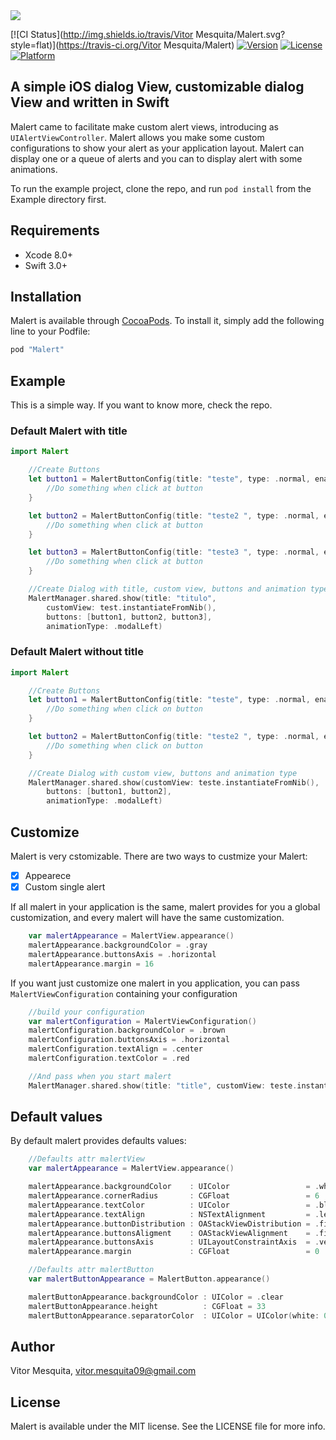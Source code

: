 <img src="https://github.com/vitormesquita/Malert/blob/develop/Malert/Assets/Malert_brand.png">

[![CI Status](http://img.shields.io/travis/Vitor Mesquita/Malert.svg?style=flat)](https://travis-ci.org/Vitor Mesquita/Malert)
[![Version](https://img.shields.io/cocoapods/v/Malert.svg?style=flat)](http://cocoapods.org/pods/Malert)
[![License](https://img.shields.io/cocoapods/l/Malert.svg?style=flat)](http://cocoapods.org/pods/Malert)
[![Platform](https://img.shields.io/cocoapods/p/Malert.svg?style=flat)](http://cocoapods.org/pods/Malert)

## A simple iOS dialog View, customizable dialog View and written in Swift 

Malert came to facilitate make custom alert views, introducing as `UIAlertViewController`. Malert allows you make some custom configurations to show your alert as your application layout.
Malert can display one or a queue of alerts and you can to display alert with some animations.

To run the example project, clone the repo, and run `pod install` from the Example directory first.

## Requirements

- Xcode 8.0+
- Swift 3.0+

## Installation

Malert is available through [CocoaPods](http://cocoapods.org). To install
it, simply add the following line to your Podfile:

```ruby
pod "Malert"
```
## Example

This is a simple way. If you want to know more, check the repo.

### Default Malert with title

```swift
import Malert

    //Create Buttons
    let button1 = MalertButtonConfig(title: "teste", type: .normal, enable: true) { 
        //Do something when click at button
    }

    let button2 = MalertButtonConfig(title: "teste2 ", type: .normal, enable: true) {
        //Do something when click at button
    }

    let button3 = MalertButtonConfig(title: "teste3 ", type: .normal, enable: true) {
        //Do something when click at button
    }

    //Create Dialog with title, custom view, buttons and animation type
    MalertManager.shared.show(title: "titulo", 
        customView: test.instantiateFromNib(), 
        buttons: [button1, button2, button3], 
        animationType: .modalLeft)
```

### Default Malert without title

```swift
import Malert

    //Create Buttons
    let button1 = MalertButtonConfig(title: "teste", type: .normal, enable: true) { 
        //Do something when click on button
    }

    let button2 = MalertButtonConfig(title: "teste2 ", type: .normal, enable: true) {
        //Do something when click on button
    }

    //Create Dialog with custom view, buttons and animation type
    MalertManager.shared.show(customView: teste.instantiateFromNib(), 
        buttons: [button1, button2], 
        animationType: .modalLeft)
```

## Customize

Malert is very cstomizable. There are two ways to custmize your Malert: 

- [x] Appearece 
- [x] Custom single alert

If all malert in your application is the same, malert provides for you a global customization, and every malert will have the same customization.

```swift
    var malertAppearance = MalertView.appearance()
    malertAppearance.backgroundColor = .gray
    malertAppearance.buttonsAxis = .horizontal
    malertAppearance.margin = 16 
```

If you want just customize one malert in you application, you can pass `MalertViewConfiguration` containing your configuration

```swift
    //build your configuration
    var malertConfiguration = MalertViewConfiguration()
    malertConfiguration.backgroundColor = .brown
    malertConfiguration.buttonsAxis = .horizontal
    malertConfiguration.textAlign = .center
    malertConfiguration.textColor = .red

    //And pass when you start malert
    MalertManager.shared.show(title: "title", customView: teste.instantiateFromNib(), buttons: [malertButtonConfig], animationType: .modalRight, malertConfiguration: malertConfiguration)
```

## Default values

By default malert provides defaults values:

```swift
    //Defaults attr malertView
    var malertAppearance = MalertView.appearance()

    malertAppearance.backgroundColor    : UIColor                 = .white
    malertAppearance.cornerRadius       : CGFloat                 = 6
    malertAppearance.textColor          : UIColor                 = .black
    malertAppearance.textAlign          : NSTextAlignment         = .left
    malertAppearance.buttonDistribution : OAStackViewDistribution = .fillEqually
    malertAppearance.buttonsAligment    : OAStackViewAlignment    = .fill
    malertAppearance.buttonsAxis        : UILayoutConstraintAxis  = .vertical
    malertAppearance.margin             : CGFloat                 = 0
```
```swift
    //Defaults attr malertButton
    var malertButtonAppearance = MalertButton.appearance()

    malertButtonAppearance.backgroundColor : UIColor = .clear
    malertButtonAppearance.height          : CGFloat = 33
    malertButtonAppearance.separatorColor  : UIColor = UIColor(white: 0.8, alpha: 1)
```

## Author

Vitor Mesquita, vitor.mesquita09@gmail.com

## License

Malert is available under the MIT license. See the LICENSE file for more info.
